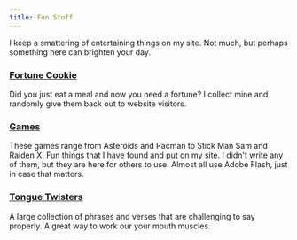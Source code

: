 ```yaml
---
title: Fun Stuff
---
```


I keep a smattering of entertaining things on my site.  Not much, but perhaps something here can brighten your day.

### [Fortune Cookie](fortune-cookie/)

Did you just eat a meal and now you need a fortune?  I collect mine and randomly give them back out to website visitors.

### [Games](games/)

These games range from Asteroids and Pacman to Stick Man Sam and Raiden X.  Fun things that I have found and put on my site.  I didn't write any of them, but they are here for others to use.  Almost all use Adobe Flash, just in case that matters.

### [Tongue Twisters](tongue-twisters/)

A large collection of phrases and verses that are challenging to say properly.  A great way to work our your mouth muscles.
